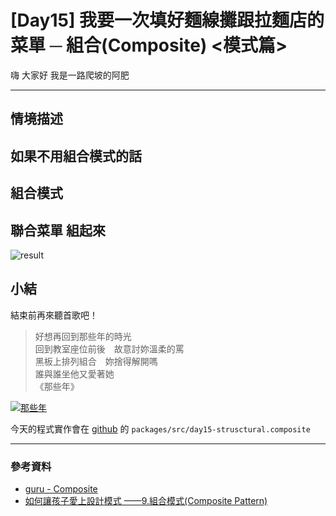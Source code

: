 # [Day15] 我要一次填好麵線攤跟拉麵店的菜單 ─ 組合(Composite) <模式篇>

嗨 大家好 我是一路爬坡的阿肥   

---

## 情境描述

## 如果不用組合模式的話

## 組合模式

## 聯合菜單 組起來

![result](https://i.imgur.com/10bg5tB.png)

## 小結

結束前再來聽首歌吧！

> 好想再回到那些年的時光   
> 回到教室座位前後　故意討妳溫柔的罵   
> 黑板上排列組合　妳捨得解開嗎   
> 誰與誰坐他又愛著她   
> 《那些年》

[![那些年](https://img.youtube.com/vi/xWzlwGVQ6_Q/0.jpg)](http://www.youtube.com/watch?v=xWzlwGVQ6_Q '那些年')

今天的程式實作會在 [github](https://github.com/showwell0120/Design-Pattern-Typescript-React) 的 `packages/src/day15-strusctural.composite`

---

### 參考資料   

- [guru - Composite](https://refactoring.guru/design-patterns/composite)
- [如何讓孩子愛上設計模式 ——9.組合模式(Composite Pattern)](https://www.itread01.com/articles/1485506384.html)